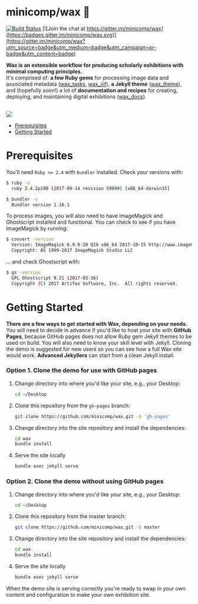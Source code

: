 # minicomp/wax 🐝

[![Build Status](https://travis-ci.org/mnyrop/wax.svg?branch=master)](https://travis-ci.org/mnyrop/wax) [![Join the chat at https://gitter.im/minicomp/wax](https://badges.gitter.im/minicomp/wax.svg)](https://gitter.im/minicomp/wax?utm_source=badge&utm_medium=badge&utm_campaign=pr-badge&utm_content=badge)


__Wax is an extensible workflow for producing scholarly exhibitions with minimal computing principles.__<br>
It's comprised of: __a few Ruby gems__ for processing image data and associated metadata ([wax_tasks](https://github.com/minicomp/wax_tasks/), [wax_iiif](https://github.com/minicomp/wax_iiif/)), __a Jekyll theme__ ([wax_theme](https://github.com/minicomp/wax_theme/)), and (hopefully soon!) a lot of __documentation and recipes__ for creating, deploying, and maintaining digital exhibitions ([wax_docs](https://github.com/minicomp/wax_docs/)).

<br>

<a href="https://minicomp.github.io/wax/">
  <img src="https://raw.githubusercontent.com/minicomp/wiki/master/docs/assets/wax_screen.gif"/>
</a>


- [Prerequisites](#Prerequisites)
- [Getting Started](#Getting-Started)


# Prerequisites


You'll need `Ruby >= 2.4` with `bundler` installed. Check your versions with:

```bash
$ ruby -v
  ruby 2.4.2p198 (2017-09-14 revision 59899) [x86_64-darwin15]

$ bundler -v
  Bundler version 1.16.1
```

To process images, you will also need to have ImageMagick and Ghostscript installed and functional. You can check to see if you have ImageMagick by running:

```bash
$ convert -version
  Version: ImageMagick 6.9.9-20 Q16 x86_64 2017-10-15 http://www.imagemagick.org
  Copyright: ÂŠ 1999-2017 ImageMagick Studio LLC
```

... and check Ghostscript with:
```bash
$ gs -version
  GPL Ghostscript 9.21 (2017-03-16)
  Copyright (C) 2017 Artifex Software, Inc.  All rights reserved.
```


# Getting Started

__There are a few ways to get started with Wax, depending on your needs.__ You will need to decide in advance if you'd like to host your site with __GitHub Pages__, because GitHub pages does not allow Ruby gem Jekyll themes to be used on build. You will also need to know your skill level with Jekyll. Cloning the demo is suggested for new users so you can see how a full Wax site would work. __Advanced Jekyllers__ can start from a clean Jekyll install. 

### Option 1. Clone the demo for use with GitHub pages

1. Change directory into where you'd like your site, e.g., your Desktop:
    ```sh
    cd ~/Desktop
    ```
2. Clone this repository from the `gh-pages` branch:
    ```sh
    git clone https://github.com/minicomp/wax.git -b 'gh-pages'
    ```
3. Change directory into the site repository and install the dependencies:
    ```sh
    cd wax
    bundle install
    ```
4. Serve the site locally
    ```sh
    bundle exec jekyll serve
    ```

### Option 2. Clone the demo without using GitHub pages

1. Change directory into where you'd like your site, e.g., your Desktop:
    ```sh
    cd ~/Desktop
    ```
2. Clone this repository from the master branch:
    ```sh
    git clone https://github.com/minicomp/wax.git -b master
    ```
3. Change directory into the site repository and install the dependencies:
    ```sh
    cd wax
    bundle install
    ```
4. Serve the site locally
    ```sh
    bundle exec jekyll serve
    ```
    
 When the demo site is serving correctly you're ready to swap in your own content and configuration to make your own exhibition site.
